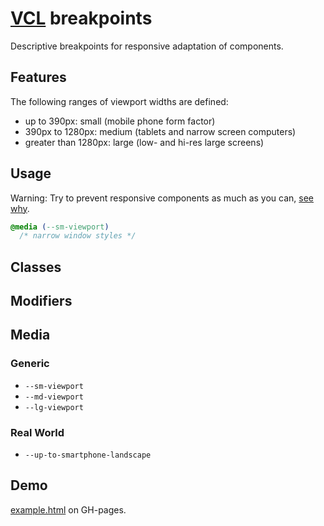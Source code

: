 # [VCL](https://vcl.github.io/) breakpoints

Descriptive breakpoints for responsive adaptation of components.

## Features

The following ranges of viewport widths are defined:

- up to 390px: small (mobile phone form factor)
- 390px to 1280px: medium (tablets and narrow screen computers)
- greater than 1280px: large (low- and hi-res large screens)

## Usage

Warning: Try to prevent responsive components as much as you can,
[see why](https://vcl.github.io/#responsive-css-via-media-queries).

```css
@media (--sm-viewport)
  /* narrow window styles */
```

## Classes

## Modifiers

## Media

### Generic

- `--sm-viewport`
- `--md-viewport`
- `--lg-viewport`

### Real World

- `--up-to-smartphone-landscape`

## Demo

[example.html](/demo/example.html) on GH-pages.

